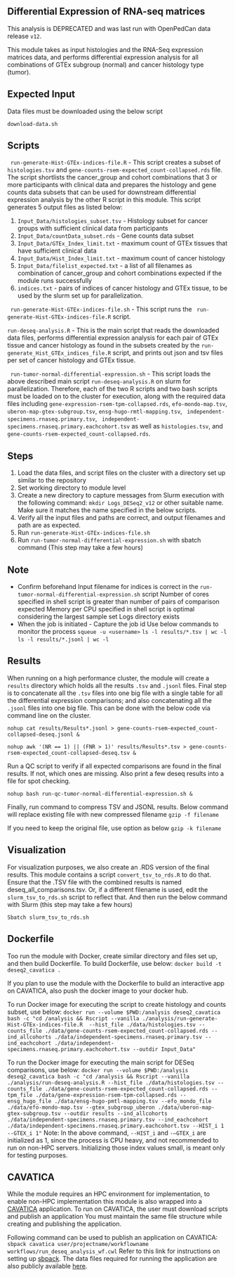 ## Differential Expression of RNA-seq matrices
This analysis is DEPRECATED and was last run with OpenPedCan data release `v12`.


This module takes as input histologies and the RNA-Seq expression matrices data, and performs differential expression analysis for all combinations of GTEx subgroup (normal) and cancer histology type (tumor).



## Expected Input

Data files must be downloaded using the below script
```
download-data.sh
```



## Scripts 

` run-generate-Hist-GTEx-indices-file.R` - This script creates a subset of `histologies.tsv` and `gene-counts-rsem-expected_count-collapsed.rds` file. The script shortlists the cancer_group and cohort combinations that 3 or more participants with clinical data and prepares the histology and gene counts data subsets that can be used for downstream differential expression analysis by the other R script in this module. This script generates 5 output files as listed below:
1) `Input_Data/histologies_subset.tsv` - Histology subset for cancer groups with sufficient clinical data from participants
2) `Input_Data/countData_subset.rds` -   Gene counts data subset
3) `Input_Data/GTEx_Index_limit.txt` - maximum count of GTEx tissues that have sufficient clinical data
4) `Input_Data/Hist_Index_limit.txt` - maximum count of cancer histology
5) `Input_Data/filelist_expected.txt` - a list of all filenames as combination of cancer_group and cohort combinations expected if the module runs successfully
6) `indices.txt` - pairs of indices of cancer histology and GTEx tissue, to be used by the slurm set up for parallelization.

` run-generate-Hist-GTEx-indices-file.sh` - This script runs the ` run-generate-Hist-GTEx-indices-file.R` script.

`run-deseq-analysis.R` - This is the main script that reads the downloaded data files, performs differential expression analysis for each pair of GTEx tissue and cancer histology as found in the subsets created by the `run-generate_Hist_GTEx_indices_file.R` script, and prints out json and tsv files per set of cancer histology and GTEx tissue.

` run-tumor-normal-differential-expression.sh` - This script loads the above described main script `run-deseq-analysis.R` on slurm for parallelization. Therefore, each of the two R scripts and two bash scripts must be loaded on to the cluster for execution, along with the required data files including `gene-expression-rsem-tpm-collapsed.rds`, `efo-mondo-map.tsv`, `uberon-map-gtex-subgroup.tsv`, `ensg-hugo-rmtl-mapping.tsv`, ` independent-specimens.rnaseq.primary.tsv`, ` independent-specimens.rnaseq.primary.eachcohort.tsv`  as well as `histologies.tsv`, and `gene-counts-rsem-expected_count-collapsed.rds`.



## Steps
1) Load the data files, and script files on the cluster with a directory set up similar to the repository
2) Set working directory to module level
3) Create a new directory to capture messages from Slurm execution with the following command: `mkdir Logs_DESeq2_v12` or other suitable name. Make sure it matches the name specified in the below scripts.
3) Verify all the input files and paths are correct, and output filenames and path are as expected.
4) Run `run-generate-Hist-GTEx-indices-file.sh`
5) Run `run-tumor-normal-differential-expression.sh` with sbatch command (This step may take a few hours)

## Note
- Confirm beforehand 
	Input filename for indices is correct in the `run-tumor-normal-differential-expression.sh` script
	Number of cores specified in shell script is greater than number of pairs of comparison expected
	Memory per CPU specified in shell script is optimal considering the largest sample set
	Logs directory exists
- When the job is initiated - 
  Capture the job id
  Use below commands to monitor the process
    `squeue -u <username>`
	  `ls -l results/*.tsv | wc -l`
	  `ls -l results/*.jsonl | wc -l`


## Results
When running on a high performance cluster, the module will create a `results` directory which holds all the results `.tsv` and `.jsonl` files.
Final step is to concatenate all the `.tsv` files into one big file with a single table for all the differential expression comparisons; and also concatenating all the `.jsonl` files into one big file. This can be done with the below code via command line on the cluster.

`nohup cat results/Results*.jsonl > gene-counts-rsem-expected_count-collapsed-deseq.jsonl &`

`nohup awk '(NR == 1) || (FNR > 1)' results/Results*.tsv > gene-counts-rsem-expected_count-collapsed-deseq.tsv &`


Run a QC script to verify if all expected comparisons are found in the final results. If not, which ones are missing. Also print a few deseq results into a file for spot checking.

`nohup bash run-qc-tumor-normal-differential-expression.sh &`


Finally, run command to compress TSV and JSONL results. Below command will replace existing file with new compressed filename
`gzip -f filename`

If you need to keep the original file, use option as below
`gzip -k filename`

## Visualization
For visualization purposes, we also create an .RDS version of the final results. This module contains a script `convert_tsv_to_rds.R` to do that. Ensure that the .TSV file with the combined results is named deseq_all_comparisons.tsv. Or, if a different filename is used, edit the `slurm_tsv_to_rds.sh` script to reflect that. And then run the below command with Slurm (this step may take a few hours)

`Sbatch slurm_tsv_to_rds.sh`


## Dockerfile

Too run the module with Docker, create similar directory and files set up, and then build Dockerfile.
To build Dockerfile, use below:
`
docker build -t deseq2_cavatica .
`

If you plan to use the module with the Dockerfile to build an interactive app on CAVATICA, also push the docker image to your docker hub.

To run Docker image for executing the script to create histology and counts subset, use below:
`
docker run --volume $PWD:/analysis deseq2_cavatica bash -c "cd /analysis && Rscript --vanilla ./analysis/run-generate-Hist-GTEx-indices-file.R  --hist_file ./data/histologies.tsv --counts_file ./data/gene-counts-rsem-expected_count-collapsed.rds --ind_allcohorts ./data/independent-specimens.rnaseq.primary.tsv --ind_eachcohort ./data/independent-specimens.rnaseq.primary.eachcohort.tsv --outdir Input_Data"
`

To run the Docker image for executing the main script for DESeq comparisons, use below:
`
docker run --volume $PWD:/analysis deseq2_cavatica bash -c "cd /analysis && Rscript --vanilla ./analysis/run-deseq-analysis.R --hist_file ./data/histologies.tsv --counts_file ./data/gene-counts-rsem-expected_count-collapsed.rds --tpm_file ./data/gene-expression-rsem-tpm-collapsed.rds --ensg_hugo_file ./data/ensg-hugo-pmtl-mapping.tsv --efo_mondo_file ./data/efo-mondo-map.tsv --gtex_subgroup_uberon ./data/uberon-map-gtex-subgroup.tsv --outdir results --ind_allcohorts ./data/independent-specimens.rnaseq.primary.tsv --ind_eachcohort ./data/independent-specimens.rnaseq.primary.eachcohort.tsv --HIST_i 1 --GTEX_i 1"
`
Note: In the above command, `--HIST_i` and `-–GTEX_i` are initialized as 1, since the process is CPU heavy, and not recommended to run on non-HPC servers. Initializing those index values small, is meant only for testing purposes.

## CAVATICA
While the module requires an HPC environment for implementation, to enable non-HPC implementation this module is also wrapped into a [CAVATICA](https://d3b.center/our-research/cavatica/) application. To run on CAVATICA, the user must download scripts and publish an application You must maintain the same file structure while creating and publishing the application.

Following command can be used to publish an application on CAVATICA:
`sbpack cavatica user/projectname/workflowname workflows/run_deseq_analysis_wf.cwl`
Refer to this link for instructions on setting up [sbpack](https://docs.cavatica.org/docs/maintaining-and-versioning-cwl-on-external-tool-repositories).
The data files required for running the application are also publicly available [here](https://cavatica.sbgenomics.com/u/cavatica/opentarget). 


